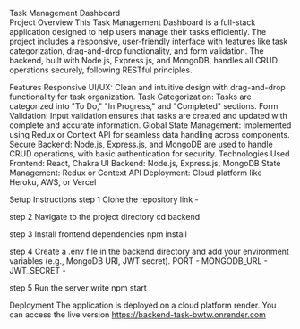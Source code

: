 Task Management Dashboard
<br>
Project Overview
This Task Management Dashboard is a full-stack application designed to help users manage their tasks efficiently. The project includes a responsive, user-friendly interface with features like task categorization, drag-and-drop functionality, and form validation. The backend, built with Node.js, Express.js, and MongoDB, handles all CRUD operations securely, following RESTful principles.

Features
Responsive UI/UX: Clean and intuitive design with drag-and-drop functionality for task organization.
Task Categorization: Tasks are categorized into "To Do," "In Progress," and "Completed" sections.
Form Validation: Input validation ensures that tasks are created and updated with complete and accurate information.
Global State Management: Implemented using Redux or Context API for seamless data handling across components.
Secure Backend: Node.js, Express.js, and MongoDB are used to handle CRUD operations, with basic authentication for security.
Technologies Used
Frontend: React, Chakra UI
Backend: Node.js, Express.js, MongoDB
State Management: Redux or Context API
Deployment: Cloud platform like Heroku, AWS, or Vercel


Setup Instructions
step 1 
Clone the repository
link - 

step 2 
Navigate to the project directory
cd backend

step 3
Install frontend dependencies
npm install

step 4 
Create a .env file in the backend directory and add your environment variables (e.g., MongoDB URI, JWT secret).
PORT -
MONGODB_URL -
JWT_SECRET -


step 5
Run the server write
npm start

Deployment
The application is deployed on a cloud platform render. You can access the live version https://backend-task-bwtw.onrender.com
